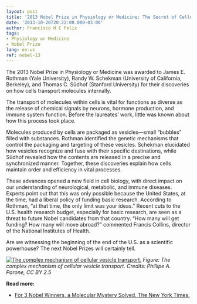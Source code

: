 ```yaml
---
layout: post
title: '2013 Nobel Prize in Physiology or Medicine: The Secret of Cellular Transport'
date: '2013-10-20T20:22:00.000-03:00'
author: Francisco H C Felix
tags:
- Physiology or Medicine
- Nobel Prize
lang: en-us
ref: nobel-13
---
```


The 2013 Nobel Prize in Physiology or Medicine was awarded to James E. Rothman (Yale University), Randy W. Schekman (University of California, Berkeley), and Thomas C. Südhof (Stanford University) for their discoveries on how cells transport molecules internally.
<!--more-->

The transport of molecules within cells is vital for functions as diverse as the release of chemical signals by neurons, hormone production, and immune system function. Before the laureates’ work, little was known about how this process took place.

Molecules produced by cells are packaged as vesicles—small “bubbles” filled with substances. Rothman identified the genetic mechanisms that control the packaging and targeting of these vesicles. Schekman elucidated how vesicles recognize and fuse with their specific destinations, while Südhof revealed how the contents are released in a precise and synchronized manner. Together, these discoveries explain how cells maintain order and efficiency in vital processes.

These advances opened a new field in cell biology, with direct impact on our understanding of neurological, metabolic, and immune diseases. Experts point out that this was only possible because the United States, at the time, had a liberal policy of funding basic research. According to Rothman, “at that time, the only limit was your ideas.” Recent cuts to the U.S. health research budget, especially for basic research, are seen as a threat to future Nobel candidates from that country. “How many will get funding? How many will move abroad?” commented Francis Collins, director of the National Institutes of Health.

Are we witnessing the beginning of the end of the U.S. as a scientific powerhouse? The next Nobel Prizes will certainly tell.

[![The complex mechanism of cellular vesicle transport.](https://upload.wikimedia.org/wikipedia/commons/3/3e/Vesicle_traffic_and_phagophore.png)](https://commons.wikimedia.org/wiki/File:Vesicle_traffic_and_phagophore.png#globalusage)
_Figure: The complex mechanism of cellular vesicle transport. Credits: Phillipe A. Parone, CC BY 2.5_

**Read more:**

- [For 3 Nobel Winners, a Molecular Mystery Solved. The New York Times.](https://www.nytimes.com/2013/10/08/health/3-win-joint-nobel-prize-in-medicine.html)
